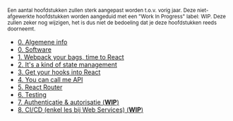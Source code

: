 <small>
  Een aantal hoofdstukken zullen sterk aangepast worden t.o.v. vorig jaar. Deze niet-afgewerkte hoofdstukken worden aangeduid met een "Work In Progress" label: WIP. Deze zullen zeker nog wijzigen, het is dus niet de bedoeling dat je deze hoofdstukken reeds doorneemt.
</small>

- [0. Algemene info](./0-intro/situering.md)
- [0. Software](./0-intro/software.md)
- [1. Webpack your bags, time to React](./1-react_basics/index.md)
- [2. It's a kind of state management](./2-react_state/index.md)
- [3. Get your hooks into React](./3-react_hooks/index.md)
- [4. You can call me API](./4-api/index.md)
- [5. React Router](./5-react_router/index.md)
- [6. Testing](./6-react_testing/index.md)
- [7. Authenticatie & autorisatie (**WIP**)](https://hogent-web.github.io/frontendweb-slides/7-auth.html?presentation=false)
- [8. CI/CD (enkel les bij Web Services) (**WIP**)](https://hogent-web.github.io/webservices-slides/11-cicd.html?presentation=false#/frontend)
